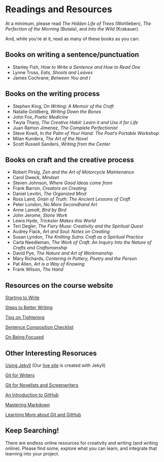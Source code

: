 # Readings and Resources

At a minimum, please read _The Hidden Life of Trees_ (Wohlleben), _The Perfection of the Morning_ (Butala), and _Into the Wild_ (Krakauer).

And, while you're at it, read as many of these books as you can:

## Books on writing a sentence/punctuation

* Stanley Fish, _How to Write a Sentence and How to Read One_
* Lynne Truss, _Eats, Shoots and Leaves_
* James Cochrane, _Between You and I_

## Books on the writing process

* Stephen King, _On Writing: A Memoir of the Craft_
* Natalie Goldberg, _Writing Down the Bones_
* John Fox, _Poetic Medicine_
* Twyla Tharp, _The Creative Habit: Learn it and Use it for Life_
* Juan Ramon Jimenez, _The Complete Perfectionist_
* Steve Kowit, _In the Palm of Your Hand: The Poet’s Portable Workshop_
* Milan Kundera, _The Art of the Novel_
* Scott Russell Sanders, _Writing from the Center_

## Books on craft and the creative process

* Robert Pirsig, _Zen and the Art of Motorcycle Maintenance_
* Carol Dweck, _Mindset_
* Steven Johnson, _Where Good Ideas come from_
* Frank Barron, _Creators on Creating_
* Daniel Levitin, _The Organized Mind_
* Ross Laird, _Grain of Truth: The Ancient Lessons of Craft_
* Peter London, _No More Secondhand Art_
* Anne Lamott, _Bird by Bird_
* John Jerome, _Stone Work_
* Lewis Hyde, _Trickster Makes this World_
* Teri Degler, _The Fiery Muse: Creativity and the Spiritual Quest_
* Audrey Flack, _Art and Soul: Notes on Creating_
* Susan Lyndon, _The Knitting Sutra: Craft as a Spiritual Practice_
* Carla Needleman, _The Work of Craft: An Inquiry Into the Nature of Crafts and Craftsmanship_
* David Pye, _The Nature and Art of Workmanship_
* Mary Richards, _Centering in Pottery, Poetry and the Person_
* Pat Allen, _Art is a Way of Knowing_
* Frank Wilson, _The Hand_

## Resources on the course website

[Starting to Write](http://crwr2900.netlify.com/creativity/2017/08/12/starting-to-write/)

[Steps to Better Writing](http://crwr2900.netlify.com/creativity/2017/08/15/steps-to-better-writing/)

[Tips on Tightening](https://crwr2900.netlify.com/creativity/2017/08/15/tips-on-tightening/)

[Sentence Composition Checklist](https://crwr2900.netlify.com/creativity/2017/08/15/sentence-checklist/)

[On Being Focused](https://crwr2900.netlify.com/education/creativity/2017/07/31/blinking-cursor-blank-page/)

## Other Interesting Resoruces

[Using Jekyll](https://jekyllrb.com/docs/home/) (Our [live site](http://crwr2900.netlify.com/) is created with Jekyll)

[Git for Writers](https://medium.com/electric-ship/git-for-writers-write-fiction-like-a-good-programmer-ea6f0309a69a)

[Git for Novelists and Screenwriters](http://boffosocko.com/2014/09/17/revision-control/)

[An Introduction to GitHub](https://guides.github.com/activities/hello-world/)

[Mastering Markdown](https://guides.github.com/features/mastering-markdown/)

[Learning More about Git and GitHub](https://guides.github.com/)

## Keep Searching!

There are endless online resources for creativity and writing (and writing online). Please find some, explore what you can learn, and integrate that learning into your project.

